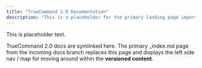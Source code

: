 ```yaml
---
title: "TrueCommand 2.0 Documentation"
description: "This is a placeholder for the primary landing page imported from symlinked docs branches."
---
```


This is placeholder text.

TrueCommand 2.0 docs are symlinked here.
The primary _index.md page from the incoming docs branch replaces this page and displays the left side nav / map for moving around within the **versioned content**.

